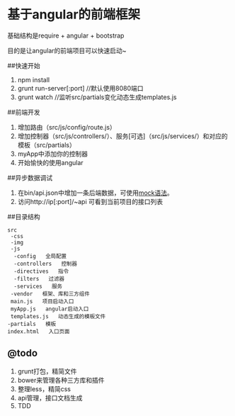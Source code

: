 # 基于angular的前端框架

基础结构是require + angular + bootstrap  
 
目的是让angular的前端项目可以快速启动~

##快速开始

1. npm install
2. grunt run-server[:port] //默认使用8080端口
3. grunt watch //监听src/partials变化动态生成templates.js

##前端开发

1. 增加路由（src/js/config/route.js）
2. 增加控制器（src/js/controllers/）、服务[可选]（src/js/services/）和对应的模板（src/partials）
3. myApp中添加你的控制器
4. 开始愉快的使用angular

##异步数据调试

1. 在bin/api.json中增加一条后端数据，可使用[mock语法](http://mockjs.com/mock)。
2. 访问http://ip[:port]/~api 可看到当前项目的接口列表

##目录结构

    src
     -css
     -img
     -js
      -config   全局配置
      -controllers   控制器
      -directives   指令
      -filters   过滤器
      -services   服务
     -vendor   框架、库和三方组件
     main.js   项目启动入口
     myApp.js   angular启动入口
     templates.js   动态生成的模板文件
    -partials   模板
    index.html   入口页面


## @todo

1. grunt打包，精简文件
2. bower来管理各种三方库和插件
3. 整理less，精简css
4. api管理，接口文档生成
5. TDD
